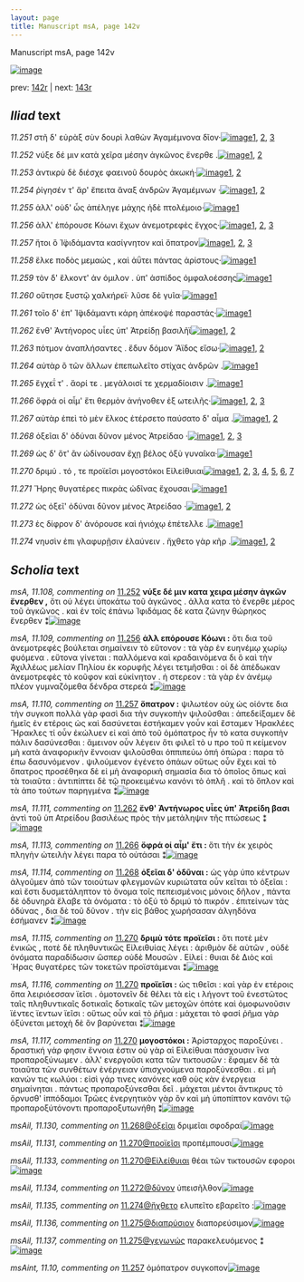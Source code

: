 ```yaml
---
layout: page
title: Manuscript msA, page 142v
---
```


Manuscript msA, page 142v

[![image](http://www.homermultitext.org/iipsrv?OBJ=IIP,1.0&FIF=/project/homer/pyramidal/deepzoom/hmt/vaimg/2017a/VA142VN_0644.tif&WID=100&CVT=JPEG)](http://www.homermultitext.org/ict2/?urn=urn:cite2:hmt:vaimg.2017a:VA142VN_0644)

prev:  [142r](../142r) | next:  [143r](../143r)

## *Iliad* text

*11.251* <a id="11.251"/> στῆ δ' εὐρὰξ σὺν δουρὶ λαθὼν Ἀγαμέμνονα δῖον·[![image](http://www.homermultitext.org/iipsrv?OBJ=IIP,1.0&FIF=/project/homer/pyramidal/deepzoom/hmt/vaimg/2017a/VA142VN_0644.tif&RGN=0.497,0.2305,0.403,0.0263&WID=1000&CVT=JPEG)](http://www.homermultitext.org/ict2/?urn=urn:cite2:hmt:vaimg.2017a:VA142VN_0644@0.497,0.2305,0.403,0.0263)[1](#msAil_11.123), [2](#msA_11.107), [3](#msA_11.164)

*11.252* <a id="11.252"/> νύξε δέ μιν κατὰ χεῖρα μέσην ἀγκῶνος ἔνερθε .[![image](http://www.homermultitext.org/iipsrv?OBJ=IIP,1.0&FIF=/project/homer/pyramidal/deepzoom/hmt/vaimg/2017a/VA142VN_0644.tif&RGN=0.498,0.2523,0.421,0.0255&WID=1000&CVT=JPEG)](http://www.homermultitext.org/ict2/?urn=urn:cite2:hmt:vaimg.2017a:VA142VN_0644@0.498,0.2523,0.421,0.0255)[1](#msA_11.108), [2](#msA_11.164)

*11.253* <a id="11.253"/> ἀντικρὺ δὲ διέσχε φαεινοῦ δουρὸς ἀκωκή·[![image](http://www.homermultitext.org/iipsrv?OBJ=IIP,1.0&FIF=/project/homer/pyramidal/deepzoom/hmt/vaimg/2017a/VA142VN_0644.tif&RGN=0.496,0.271,0.373,0.0248&WID=1000&CVT=JPEG)](http://www.homermultitext.org/ict2/?urn=urn:cite2:hmt:vaimg.2017a:VA142VN_0644@0.496,0.271,0.373,0.0248)[1](#msAil_11.124), [2](#msA_11.164)

*11.254* <a id="11.254"/> ῥίγησέν τ' ἄρ' ἔπειτα ἄναξ ἀνδρῶν Ἀγαμέμνων ·[![image](http://www.homermultitext.org/iipsrv?OBJ=IIP,1.0&FIF=/project/homer/pyramidal/deepzoom/hmt/vaimg/2017a/VA142VN_0644.tif&RGN=0.5,0.2905,0.414,0.0218&WID=1000&CVT=JPEG)](http://www.homermultitext.org/ict2/?urn=urn:cite2:hmt:vaimg.2017a:VA142VN_0644@0.5,0.2905,0.414,0.0218)[1](#msAil_11.125), [2](#msA_11.164)

*11.255* <a id="11.255"/> ἀλλ' οὐδ' ὧς ἀπέληγε μάχης ἠδὲ πτολέμοιο·[![image](http://www.homermultitext.org/iipsrv?OBJ=IIP,1.0&FIF=/project/homer/pyramidal/deepzoom/hmt/vaimg/2017a/VA142VN_0644.tif&RGN=0.496,0.3078,0.384,0.0218&WID=1000&CVT=JPEG)](http://www.homermultitext.org/ict2/?urn=urn:cite2:hmt:vaimg.2017a:VA142VN_0644@0.496,0.3078,0.384,0.0218)[1](#msA_11.164)

*11.256* <a id="11.256"/> ἀλλ' ἐπόρουσε Κόωνι ἔχων ἀνεμοτρεφὲς ἔγχος·[![image](http://www.homermultitext.org/iipsrv?OBJ=IIP,1.0&FIF=/project/homer/pyramidal/deepzoom/hmt/vaimg/2017a/VA142VN_0644.tif&RGN=0.498,0.3251,0.395,0.024&WID=1000&CVT=JPEG)](http://www.homermultitext.org/ict2/?urn=urn:cite2:hmt:vaimg.2017a:VA142VN_0644@0.498,0.3251,0.395,0.024)[1](#msA_11.109), [2](#msAim_11.25), [3](#msA_11.164)

*11.257* <a id="11.257"/> ἤτοι ὃ Ἰ̈φιδάμαντα κασίγνητον καὶ ὄπατρον[![image](http://www.homermultitext.org/iipsrv?OBJ=IIP,1.0&FIF=/project/homer/pyramidal/deepzoom/hmt/vaimg/2017a/VA142VN_0644.tif&RGN=0.496,0.3453,0.377,0.0248&WID=1000&CVT=JPEG)](http://www.homermultitext.org/ict2/?urn=urn:cite2:hmt:vaimg.2017a:VA142VN_0644@0.496,0.3453,0.377,0.0248)[1](#msA_11.110), [2](#msAint_11.10), [3](#msA_11.164)

*11.258* <a id="11.258"/> ἕλκε ποδὸς μεμαώς , καὶ ἀΰτει πάντας ἀρίστους·[![image](http://www.homermultitext.org/iipsrv?OBJ=IIP,1.0&FIF=/project/homer/pyramidal/deepzoom/hmt/vaimg/2017a/VA142VN_0644.tif&RGN=0.496,0.3619,0.41,0.027&WID=1000&CVT=JPEG)](http://www.homermultitext.org/ict2/?urn=urn:cite2:hmt:vaimg.2017a:VA142VN_0644@0.496,0.3619,0.41,0.027)[1](#msA_11.164)

*11.259* <a id="11.259"/> τὸν δ' ἕλκοντ' ἀν όμιλον . ὑπ' ἀσπίδος ὀμφαλοέσσης[![image](http://www.homermultitext.org/iipsrv?OBJ=IIP,1.0&FIF=/project/homer/pyramidal/deepzoom/hmt/vaimg/2017a/VA142VN_0644.tif&RGN=0.5,0.3829,0.422,0.0255&WID=1000&CVT=JPEG)](http://www.homermultitext.org/ict2/?urn=urn:cite2:hmt:vaimg.2017a:VA142VN_0644@0.5,0.3829,0.422,0.0255)[1](#msA_11.164)

*11.260* <a id="11.260"/> οὔτησε ξυστῷ χαλκήρεϊ· λῦσε δὲ γυῖα·[![image](http://www.homermultitext.org/iipsrv?OBJ=IIP,1.0&FIF=/project/homer/pyramidal/deepzoom/hmt/vaimg/2017a/VA142VN_0644.tif&RGN=0.496,0.4017,0.346,0.0233&WID=1000&CVT=JPEG)](http://www.homermultitext.org/ict2/?urn=urn:cite2:hmt:vaimg.2017a:VA142VN_0644@0.496,0.4017,0.346,0.0233)[1](#msA_11.164)

*11.261* <a id="11.261"/> τοῖο δ' ἐπ' Ἰ̈φιδάμαντι κάρη ἀπέκοψέ παραστάς·[![image](http://www.homermultitext.org/iipsrv?OBJ=IIP,1.0&FIF=/project/homer/pyramidal/deepzoom/hmt/vaimg/2017a/VA142VN_0644.tif&RGN=0.502,0.4174,0.425,0.0255&WID=1000&CVT=JPEG)](http://www.homermultitext.org/ict2/?urn=urn:cite2:hmt:vaimg.2017a:VA142VN_0644@0.502,0.4174,0.425,0.0255)[1](#msA_11.164)

*11.262* <a id="11.262"/> ἔνθ' Ἀντήνορος υἷες ὑπ' Ἀτρείδῃ βασιλῆϊ[![image](http://www.homermultitext.org/iipsrv?OBJ=IIP,1.0&FIF=/project/homer/pyramidal/deepzoom/hmt/vaimg/2017a/VA142VN_0644.tif&RGN=0.497,0.4369,0.398,0.021&WID=1000&CVT=JPEG)](http://www.homermultitext.org/ict2/?urn=urn:cite2:hmt:vaimg.2017a:VA142VN_0644@0.497,0.4369,0.398,0.021)[1](#msA_11.111), [2](#msA_11.164)

*11.263* <a id="11.263"/> πότμον ἀναπλήσαντες . ἔδυν δόμον Ἄϊδος εἴσω·[![image](http://www.homermultitext.org/iipsrv?OBJ=IIP,1.0&FIF=/project/homer/pyramidal/deepzoom/hmt/vaimg/2017a/VA142VN_0644.tif&RGN=0.495,0.455,0.425,0.0293&WID=1000&CVT=JPEG)](http://www.homermultitext.org/ict2/?urn=urn:cite2:hmt:vaimg.2017a:VA142VN_0644@0.495,0.455,0.425,0.0293)[1](#msA_11.112), [2](#msA_11.164)

*11.264* <a id="11.264"/> αὐτὰρ ὃ τῶν ἄλλων ἐπεπωλεῖτο στίχας ἀνδρῶν .[![image](http://www.homermultitext.org/iipsrv?OBJ=IIP,1.0&FIF=/project/homer/pyramidal/deepzoom/hmt/vaimg/2017a/VA142VN_0644.tif&RGN=0.491,0.4745,0.423,0.0263&WID=1000&CVT=JPEG)](http://www.homermultitext.org/ict2/?urn=urn:cite2:hmt:vaimg.2017a:VA142VN_0644@0.491,0.4745,0.423,0.0263)[1](#msA_11.164)

*11.265* <a id="11.265"/> ἔγχεΐ τ' . ἄορί τε . μεγάλοισί τε χερμαδίοισιν .[![image](http://www.homermultitext.org/iipsrv?OBJ=IIP,1.0&FIF=/project/homer/pyramidal/deepzoom/hmt/vaimg/2017a/VA142VN_0644.tif&RGN=0.491,0.4932,0.408,0.027&WID=1000&CVT=JPEG)](http://www.homermultitext.org/ict2/?urn=urn:cite2:hmt:vaimg.2017a:VA142VN_0644@0.491,0.4932,0.408,0.027)[1](#msA_11.164)

*11.266* <a id="11.266"/> ὄφρά οἱ αἷμ' ἔτι θερμὸν ἀνήνοθεν ἐξ ωτειλῆς·[![image](http://www.homermultitext.org/iipsrv?OBJ=IIP,1.0&FIF=/project/homer/pyramidal/deepzoom/hmt/vaimg/2017a/VA142VN_0644.tif&RGN=0.487,0.5128,0.423,0.027&WID=1000&CVT=JPEG)](http://www.homermultitext.org/ict2/?urn=urn:cite2:hmt:vaimg.2017a:VA142VN_0644@0.487,0.5128,0.423,0.027)[1](#msA_11.113), [2](#msAil_11.128), [3](#msA_11.164)

*11.267* <a id="11.267"/> αὐτὰρ ἐπεὶ τὸ μὲν ἕλκος ἐτέρσετο παύσατο δ' αἷμα .[![image](http://www.homermultitext.org/iipsrv?OBJ=IIP,1.0&FIF=/project/homer/pyramidal/deepzoom/hmt/vaimg/2017a/VA142VN_0644.tif&RGN=0.499,0.5293,0.433,0.0278&WID=1000&CVT=JPEG)](http://www.homermultitext.org/ict2/?urn=urn:cite2:hmt:vaimg.2017a:VA142VN_0644@0.499,0.5293,0.433,0.0278)[1](#msAil_11.129), [2](#msA_11.164)

*11.268* <a id="11.268"/> ὀξεῖαι δ' ὀδύναι δῦνον μένος Ἀτρείδαο ·[![image](http://www.homermultitext.org/iipsrv?OBJ=IIP,1.0&FIF=/project/homer/pyramidal/deepzoom/hmt/vaimg/2017a/VA142VN_0644.tif&RGN=0.493,0.5495,0.396,0.0233&WID=1000&CVT=JPEG)](http://www.homermultitext.org/ict2/?urn=urn:cite2:hmt:vaimg.2017a:VA142VN_0644@0.493,0.5495,0.396,0.0233)[1](#msA_11.114), [2](#msAil_11.130), [3](#msA_11.164)

*11.269* <a id="11.269"/> ὡς δ' ὅτ' ἂν ὠδίνουσαν ἔχῃ βέλος ὀξὺ γυναῖκα·[![image](http://www.homermultitext.org/iipsrv?OBJ=IIP,1.0&FIF=/project/homer/pyramidal/deepzoom/hmt/vaimg/2017a/VA142VN_0644.tif&RGN=0.492,0.5683,0.431,0.0278&WID=1000&CVT=JPEG)](http://www.homermultitext.org/ict2/?urn=urn:cite2:hmt:vaimg.2017a:VA142VN_0644@0.492,0.5683,0.431,0.0278)[1](#msA_11.164)

*11.270* <a id="11.270"/> δριμύ . τό , τε προϊεῖσι μογοστόκοι Εἰλείθυιαι[![image](http://www.homermultitext.org/iipsrv?OBJ=IIP,1.0&FIF=/project/homer/pyramidal/deepzoom/hmt/vaimg/2017a/VA142VN_0644.tif&RGN=0.5,0.5893,0.393,0.024&WID=1000&CVT=JPEG)](http://www.homermultitext.org/ict2/?urn=urn:cite2:hmt:vaimg.2017a:VA142VN_0644@0.5,0.5893,0.393,0.024)[1](#msAil_11.133), [2](#msA_11.115), [3](#msA_11.116), [4](#msA_11.117), [5](#msAil_11.132), [6](#msA_11.164), [7](#msAil_11.131)

*11.271* <a id="11.271"/> Ἥρης θυγατέρες πικρὰς ὠδῖνας ἔχουσαι·[![image](http://www.homermultitext.org/iipsrv?OBJ=IIP,1.0&FIF=/project/homer/pyramidal/deepzoom/hmt/vaimg/2017a/VA142VN_0644.tif&RGN=0.497,0.6059,0.404,0.0285&WID=1000&CVT=JPEG)](http://www.homermultitext.org/ict2/?urn=urn:cite2:hmt:vaimg.2017a:VA142VN_0644@0.497,0.6059,0.404,0.0285)[1](#msA_11.164)

*11.272* <a id="11.272"/> ὡς ὀξεῖ' ὀδύναι δῦνον μένος Ἀτρείδαο ·[![image](http://www.homermultitext.org/iipsrv?OBJ=IIP,1.0&FIF=/project/homer/pyramidal/deepzoom/hmt/vaimg/2017a/VA142VN_0644.tif&RGN=0.495,0.6246,0.373,0.027&WID=1000&CVT=JPEG)](http://www.homermultitext.org/ict2/?urn=urn:cite2:hmt:vaimg.2017a:VA142VN_0644@0.495,0.6246,0.373,0.027)[1](#msAil_11.134), [2](#msA_11.164)

*11.273* <a id="11.273"/> ἐς δίφρον δ' ἀνόρουσε καὶ ἡνιόχῳ ἐπέτελλε .[![image](http://www.homermultitext.org/iipsrv?OBJ=IIP,1.0&FIF=/project/homer/pyramidal/deepzoom/hmt/vaimg/2017a/VA142VN_0644.tif&RGN=0.498,0.6441,0.396,0.0263&WID=1000&CVT=JPEG)](http://www.homermultitext.org/ict2/?urn=urn:cite2:hmt:vaimg.2017a:VA142VN_0644@0.498,0.6441,0.396,0.0263)[1](#msA_11.164)

*11.274* <a id="11.274"/> νηυσὶν ἐπι γλαφυρῇσιν ἐλαύνειν . ἤχθετο γὰρ κῆρ .[![image](http://www.homermultitext.org/iipsrv?OBJ=IIP,1.0&FIF=/project/homer/pyramidal/deepzoom/hmt/vaimg/2017a/VA142VN_0644.tif&RGN=0.497,0.6622,0.431,0.0263&WID=1000&CVT=JPEG)](http://www.homermultitext.org/ict2/?urn=urn:cite2:hmt:vaimg.2017a:VA142VN_0644@0.497,0.6622,0.431,0.0263)[1](#msAil_11.135), [2](#msA_11.164)

## *Scholia* text

*msA, 11.108, commenting on* [11.252](#11.252)  <a id="msA_11.108"/> **νύξε δέ μιν κατα χειρα μέσην ἀγκῶν ἔνερθεν ,** ὅτι οὐ λέγει ὑποκάτω τοῦ ἀγκῶνος . ἀλλα κατα τὸ ἔνερθε μέρος τοῦ ἀγκῶνος . καὶ ἐν τοῖς ἐπάνω Ἰφιδάμας δὲ κατα ζώνην θώρηκος ἔνερθεν ⁑[![image](http://www.homermultitext.org/iipsrv?OBJ=IIP,1.0&FIF=/project/homer/pyramidal/deepzoom/hmt/vaimg/2017a/VA142VN_0644.tif&RGN=0.239,0.135,0.67,0.0308&WID=1000&CVT=JPEG)](http://www.homermultitext.org/ict2/?urn=urn:cite2:hmt:vaimg.2017a:VA142VN_0644@0.239,0.135,0.67,0.0308)

*msA, 11.109, commenting on* [11.256](#11.256)  <a id="msA_11.109"/> **ἀλλ επόρουσε Κόωνι :** ὅτι δια τοῦ ἀνεμοτρεφὲς βούλεται σημαίνειν τὸ εὔτονον : τὰ γὰρ ἐν ευηνέμῳ χωρίῳ φυόμενα . εὔτονα γίνεται : παλλόμενα καὶ κραδαινόμενα δι ὃ καὶ τὴν Ἀχιλλέως μελίαν Πηλίου ἐκ κορυφῆς λέγει τετμῆσθαι : οἱ δὲ ἀπέδωκαν ἀνεμοτρεφὲς τὸ κοῦφον καὶ εὐκίνητον . ἠ στερεον : τὰ γὰρ ἐν ἀνέμῳ πλέον γυμναζόμεθα δένδρα στερεά ⁑[![image](http://www.homermultitext.org/iipsrv?OBJ=IIP,1.0&FIF=/project/homer/pyramidal/deepzoom/hmt/vaimg/2017a/VA142VN_0644.tif&RGN=0.233,0.1493,0.692,0.0548&WID=1000&CVT=JPEG)](http://www.homermultitext.org/ict2/?urn=urn:cite2:hmt:vaimg.2017a:VA142VN_0644@0.233,0.1493,0.692,0.0548)

*msA, 11.110, commenting on* [11.257](#11.257)  <a id="msA_11.110"/> **ὅπατρον :** ψιλωτέον οὐχ ὡς οἱόντε δια τὴν συγκοπ πολλὰ γὰρ φασὶ δια τὴν συγκοπὴν ψιλοῦσθαι : ἀπεδείξαμεν δὲ ἡμεῖς ἐν ετέροις ὡς καὶ δασύνεται ἑστήκαμεν γοὖν καὶ ἔσταμεν Ἡρακλέες Ἥρακλες τί οὖν ἐκώλυεν εἰ καὶ ἀπὸ τοῦ ὁμόπατρος ἦν τὸ κατα συγκοπὴν πάλιν δασύνεσθαι : ἄμεινον οὖν λέγειν ὅτι φιλεῖ τὸ υ προ τοῦ π κείμενον μὴ κατὰ ἀναφορικὴν ἔννοιαν ψιλοῦσθαι ὁππιπεύω ὀπή ὀπώρα : παρα τὸ έπω δασυνόμενον . ψιλούμενον ἐγένετο ὀπάων οὔτως οὖν ἔχει καὶ τὸ ὄπατρος προσέθηκα δὲ εἰ μὴ ἀναφορικὴ σημασία δια τὸ ὁποῖος ὅπως καὶ τὰ τοιαῦτα : ἀντιπίπτει δὲ τῷ προκειμένω κανόνι τὸ ὁπλῆ . καὶ τὸ ὅπλον καὶ τὰ ἀπο τούτων παρηγμένα ⁑[![image](http://www.homermultitext.org/iipsrv?OBJ=IIP,1.0&FIF=/project/homer/pyramidal/deepzoom/hmt/vaimg/2017a/VA142VN_0644.tif&RGN=0.223,0.186,0.701,0.192&WID=1000&CVT=JPEG)](http://www.homermultitext.org/ict2/?urn=urn:cite2:hmt:vaimg.2017a:VA142VN_0644@0.223,0.186,0.701,0.192)

*msA, 11.111, commenting on* [11.262](#11.262)  <a id="msA_11.111"/> **ἔνθ' Ἀντήνωρος υἷες ὑπ' Ἀτρείδη βασι** ἀντὶ τοῦ ὑπ Ατρείδου βασιλέως πρὸς τὴν μετάληψιν τῆς πτώσεως ⁑[![image](http://www.homermultitext.org/iipsrv?OBJ=IIP,1.0&FIF=/project/homer/pyramidal/deepzoom/hmt/vaimg/2017a/VA142VN_0644.tif&RGN=0.216,0.3683,0.234,0.0435&WID=1000&CVT=JPEG)](http://www.homermultitext.org/ict2/?urn=urn:cite2:hmt:vaimg.2017a:VA142VN_0644@0.216,0.3683,0.234,0.0435)

*msA, 11.113, commenting on* [11.266](#11.266)  <a id="msA_11.113"/> **ὄφρά οἱ αἷμ' ἔτι :** ὅτι τὴν ἐκ χειρὸς πληγὴν ὠτειλὴν λέγει παρα τὸ οὐτάσαι ⁑[![image](http://www.homermultitext.org/iipsrv?OBJ=IIP,1.0&FIF=/project/homer/pyramidal/deepzoom/hmt/vaimg/2017a/VA142VN_0644.tif&RGN=0.227,0.4389,0.217,0.0405&WID=1000&CVT=JPEG)](http://www.homermultitext.org/ict2/?urn=urn:cite2:hmt:vaimg.2017a:VA142VN_0644@0.227,0.4389,0.217,0.0405)

*msA, 11.114, commenting on* [11.268](#11.268)  <a id="msA_11.114"/> **ὀξεῖαι δ' ὀδῦναι :** ὡς γὰρ ὑπο κέντρων ἀλγοῦμεν ἀπὸ τῶν τοιούτων φλεγμονῶν κυριώτατα οὖν κεῖται τὸ ὀξεῖαι : καὶ ἔστι δυσμετάληπτον τὸ ὄνομα τοῖς πεπεισμένοις μόνοις δῆλον , πάντα δὲ ὀδυνηρὰ ἔλαβε τὰ ὀνόματα : τὸ ὀξύ τὸ δριμύ τὸ πικρόν . ἐπιτείνων τὰς ὀδύνας , δια δὲ τοῦ δῦνον . τὴν εἰς βάθος χωρήσασαν ἀλγηδόνα ἐσήμανεν ⁑[![image](http://www.homermultitext.org/iipsrv?OBJ=IIP,1.0&FIF=/project/homer/pyramidal/deepzoom/hmt/vaimg/2017a/VA142VN_0644.tif&RGN=0.232,0.4719,0.221,0.1238&WID=1000&CVT=JPEG)](http://www.homermultitext.org/ict2/?urn=urn:cite2:hmt:vaimg.2017a:VA142VN_0644@0.232,0.4719,0.221,0.1238)

*msA, 11.115, commenting on* [11.270](#11.270)  <a id="msA_11.115"/> **δριμὺ τότε προϊεῖσι :** ὅτι ποτὲ μὲν ἑνικῶς , ποτὲ δὲ πληθυντικῶς Εἰλειθυίας λέγει : ἀριθμὸν δὲ αὐτῶν , οὐδὲ ὀνόματα παραδίδωσιν ὥσπερ οὐδὲ Μουσῶν . Εἰλεί : θυιαι δὲ Διὸς καὶ ΄Ηρας θυγατέρες τῶν τοκετῶν προϊστάμεναι ⁑[![image](http://www.homermultitext.org/iipsrv?OBJ=IIP,1.0&FIF=/project/homer/pyramidal/deepzoom/hmt/vaimg/2017a/VA142VN_0644.tif&RGN=0.229,0.5874,0.218,0.0878&WID=1000&CVT=JPEG)](http://www.homermultitext.org/ict2/?urn=urn:cite2:hmt:vaimg.2017a:VA142VN_0644@0.229,0.5874,0.218,0.0878)

*msA, 11.116, commenting on* [11.270](#11.270)  <a id="msA_11.116"/> **προϊεῖσι :** ὡς τιθεῖσι : καὶ γὰρ ἐν ετέροις ὄπα λειριόεσσαν ϊεῖσι . ὁμοτονεῖν δὲ θέλει τὰ εἰς ι λήγοντ τοῦ ἐνεστῶτος ταῖς πληθυντικαῖς δοτικαῖς δοτικαῖς τῶν μετοχῶν ὁπότε καὶ ὁμοφωνοῦσιν ϊέντες ϊεντων ϊεῖσι : οὕτως οὖν καὶ τὸ ῥῆμα : μάχεται τὸ φασί ῥῆμα γὰρ ὀξύνεται μετοχὴ δὲ ὂν βαρύνεται ⁑[![image](http://www.homermultitext.org/iipsrv?OBJ=IIP,1.0&FIF=/project/homer/pyramidal/deepzoom/hmt/vaimg/2017a/VA142VN_0644.tif&RGN=0.226,0.6692,0.689,0.0803&WID=1000&CVT=JPEG)](http://www.homermultitext.org/ict2/?urn=urn:cite2:hmt:vaimg.2017a:VA142VN_0644@0.226,0.6692,0.689,0.0803)

*msA, 11.117, commenting on* [11.270](#11.270)  <a id="msA_11.117"/> **μογοστόκοι :** Ἀρίσταρχος παροξύνει . δραστική γάρ φησιν ἔννοια ἐστιν οὐ γὰρ αἱ Εἰλείθυαι πάσχουσιν ἵνα προπαροξύνωμεν . ἀλλ' ενεργοῦσι κατα τῶν τικτουσῶν : ἔφαμεν δὲ τὰ τοιαῦτα τῶν συνθέτων ἐνέργειαν ὑπισχνούμενα παροξύνεσθαι . εἰ μὴ κανών τις κωλύοι : εἰσὶ γάρ τινες κανόνες καθ οὺς κὰν ἐνεργεια σημαίνηται . πάντως προπαροξύνεσθαι δεῖ . μάχεται μέντοι ἄντικρυς τὸ ὄρνυσθ' ἱππόδαμοι Τρῶες ἐνεργητικὸν γὰρ ὂν καὶ μὴ ὑποπίπτον κανόνι τῷ προπαροξύτόνοντι προπαροξυτωνήθη ⁑[![image](http://www.homermultitext.org/iipsrv?OBJ=IIP,1.0&FIF=/project/homer/pyramidal/deepzoom/hmt/vaimg/2017a/VA142VN_0644.tif&RGN=0.238,0.7292,0.679,0.0833&WID=1000&CVT=JPEG)](http://www.homermultitext.org/ict2/?urn=urn:cite2:hmt:vaimg.2017a:VA142VN_0644@0.238,0.7292,0.679,0.0833)

*msAil, 11.130, commenting on* [11.268@ὀξεῖαι](#11.268@ὀξεῖαι)  <a id="msAil_11.130"/> δριμεῖαι σφοδραί[![image](http://www.homermultitext.org/iipsrv?OBJ=IIP,1.0&FIF=/project/homer/pyramidal/deepzoom/hmt/vaimg/2017a/VA142VN_0644.tif&RGN=0.507,0.5439,0.097,0.0165&WID=1000&CVT=JPEG)](http://www.homermultitext.org/ict2/?urn=urn:cite2:hmt:vaimg.2017a:VA142VN_0644@0.507,0.5439,0.097,0.0165)

*msAil, 11.131, commenting on* [11.270@προϊεῖσι](#11.270@προϊεῖσι)  <a id="msAil_11.131"/> προπέμπουσι[![image](http://www.homermultitext.org/iipsrv?OBJ=IIP,1.0&FIF=/project/homer/pyramidal/deepzoom/hmt/vaimg/2017a/VA142VN_0644.tif&RGN=0.624,0.5829,0.073,0.015&WID=1000&CVT=JPEG)](http://www.homermultitext.org/ict2/?urn=urn:cite2:hmt:vaimg.2017a:VA142VN_0644@0.624,0.5829,0.073,0.015)

*msAil, 11.133, commenting on* [11.270@Εἰλείθυιαι](#11.270@Εἰλείθυιαι)  <a id="msAil_11.133"/> θέαι τῶν τικτουσῶν εφοροι[![image](http://www.homermultitext.org/iipsrv?OBJ=IIP,1.0&FIF=/project/homer/pyramidal/deepzoom/hmt/vaimg/2017a/VA142VN_0644.tif&RGN=0.853,0.5836,0.068,0.0173&WID=1000&CVT=JPEG)](http://www.homermultitext.org/ict2/?urn=urn:cite2:hmt:vaimg.2017a:VA142VN_0644@0.853,0.5836,0.068,0.0173)

*msAil, 11.134, commenting on* [11.272@δῦνον](#11.272@δῦνον)  <a id="msAil_11.134"/> ὑπεισῆλθον[![image](http://www.homermultitext.org/iipsrv?OBJ=IIP,1.0&FIF=/project/homer/pyramidal/deepzoom/hmt/vaimg/2017a/VA142VN_0644.tif&RGN=0.669,0.6204,0.062,0.0165&WID=1000&CVT=JPEG)](http://www.homermultitext.org/ict2/?urn=urn:cite2:hmt:vaimg.2017a:VA142VN_0644@0.669,0.6204,0.062,0.0165)

*msAil, 11.135, commenting on* [11.274@ἤχθετο](#11.274@ἤχθετο)  <a id="msAil_11.135"/> ελυπεῖτο εβαρεῖτο :[![image](http://www.homermultitext.org/iipsrv?OBJ=IIP,1.0&FIF=/project/homer/pyramidal/deepzoom/hmt/vaimg/2017a/VA142VN_0644.tif&RGN=0.83,0.6609,0.076,0.015&WID=1000&CVT=JPEG)](http://www.homermultitext.org/ict2/?urn=urn:cite2:hmt:vaimg.2017a:VA142VN_0644@0.83,0.6609,0.076,0.015)

*msAil, 11.136, commenting on* [11.275@διαπρύσιον](#11.275@διαπρύσιον)  <a id="msAil_11.136"/> διαπορεύσιμον[![image](http://www.homermultitext.org/iipsrv?OBJ=IIP,1.0&FIF=/project/homer/pyramidal/deepzoom/hmt/vaimg/2017a/VA142VN_0644.tif&RGN=0.61,0.6797,0.073,0.0143&WID=1000&CVT=JPEG)](http://www.homermultitext.org/ict2/?urn=urn:cite2:hmt:vaimg.2017a:VA142VN_0644@0.61,0.6797,0.073,0.0143)

*msAil, 11.137, commenting on* [11.275@γεγωνώς](#11.275@γεγωνώς)  <a id="msAil_11.137"/> παρακελευόμενος ⁑[![image](http://www.homermultitext.org/iipsrv?OBJ=IIP,1.0&FIF=/project/homer/pyramidal/deepzoom/hmt/vaimg/2017a/VA142VN_0644.tif&RGN=0.784,0.6782,0.08,0.015&WID=1000&CVT=JPEG)](http://www.homermultitext.org/ict2/?urn=urn:cite2:hmt:vaimg.2017a:VA142VN_0644@0.784,0.6782,0.08,0.015)

*msAint, 11.10, commenting on* [11.257](#11.257)  <a id="msAint_11.10"/> ὁμόπατρον συγκοπον[![image](http://www.homermultitext.org/iipsrv?OBJ=IIP,1.0&FIF=/project/homer/pyramidal/deepzoom/hmt/vaimg/2017a/VA142VN_0644.tif&RGN=0.86,0.3413,0.053,0.0255&WID=1000&CVT=JPEG)](http://www.homermultitext.org/ict2/?urn=urn:cite2:hmt:vaimg.2017a:VA142VN_0644@0.86,0.3413,0.053,0.0255)